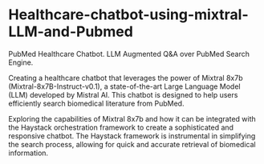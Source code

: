 # Healthcare-chatbot-using-mixtral-LLM-and-Pubmed
PubMed Healthcare Chatbot. LLM Augmented Q&A over PubMed Search Engine.

Creating a healthcare chatbot that leverages the power of Mixtral 8x7b (Mixtral-8x7B-Instruct-v0.1), a state-of-the-art Large Language Model (LLM) developed by Mistral AI. 
This chatbot is designed to help users efficiently search biomedical literature from PubMed.

Exploring the capabilities of Mixtral 8x7b and how it can be integrated with the Haystack orchestration framework to create a sophisticated and responsive chatbot. 
The Haystack framework is instrumental in simplifying the search process, allowing for quick and accurate retrieval of biomedical information.
